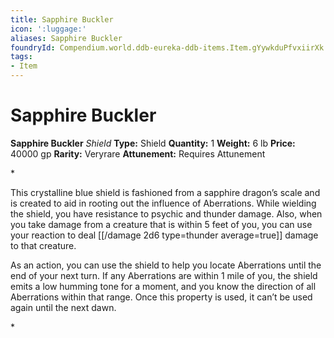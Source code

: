 ```yaml
---
title: Sapphire Buckler
icon: ':luggage:'
aliases: Sapphire Buckler
foundryId: Compendium.world.ddb-eureka-ddb-items.Item.gYywkduPfvxiirXk
tags:
- Item
---
```


# Sapphire Buckler

**Sapphire Buckler**
_Shield_
**Type:** Shield
**Quantity:** 1
**Weight:** 6 lb
**Price:** 40000 gp
**Rarity:** Veryrare
**Attunement:** Requires Attunement

*<p>This crystalline blue shield is fashioned from a sapphire dragon’s scale and is created to aid in rooting out the influence of Aberrations. While wielding the shield, you have resistance to psychic and thunder damage. Also, when you take damage from a creature that is within 5 feet of you, you can use your reaction to deal  [[/damage 2d6 type=thunder average=true]] damage to that creature.

As an action, you can use the shield to help you locate Aberrations until the end of your next turn. If any Aberrations are within 1 mile of you, the shield emits a low humming tone for a moment, and you know the direction of all Aberrations within that range. Once this property is used, it can’t be used again until the next dawn.</p>*
